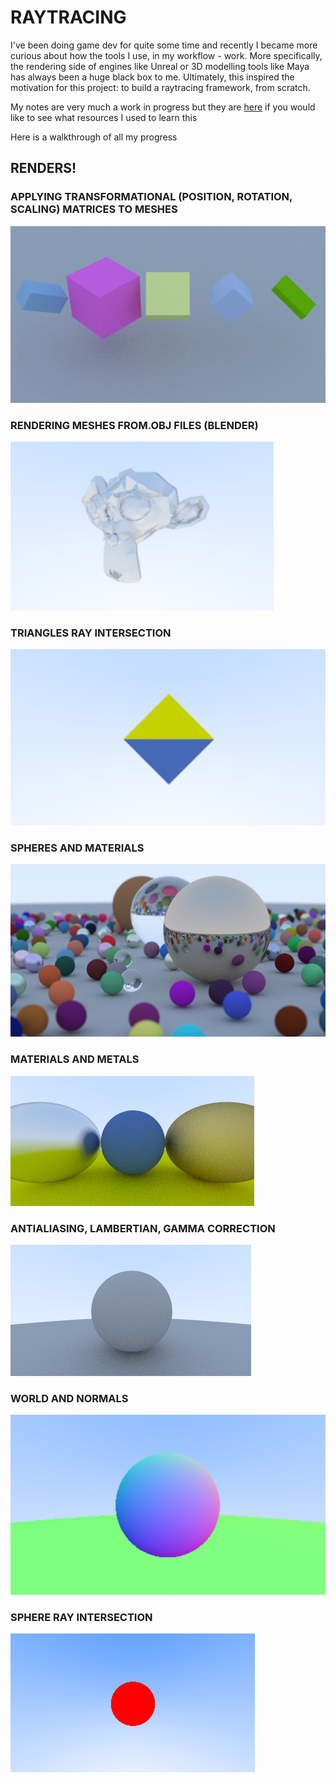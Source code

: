 # RAYTRACING
I've been doing game dev for quite some time and recently I became more curious about how the tools I use, in my workflow - work. 
More specifically, the rendering side of engines like Unreal or 3D modelling tools like Maya has always been a huge black box to me.
Ultimately, this inspired the motivation for this project: to build a raytracing framework, from scratch.

My notes are very much a work in progress but they are [here](https://hungry-tray-2e2.notion.site/RAYTRACING-FROM-SCRATCH-4053ea725f994ca787ef0a7a890eeb55?pvs=74) if you would like to see what resources I used to learn this

Here is a walkthrough of all my progress

## RENDERS!

### APPLYING TRANSFORMATIONAL (POSITION, ROTATION, SCALING) MATRICES TO MESHES
![Transformations](https://github.com/IsaacYu15/RaytracingFromScratch/blob/main/renders/TransformationMatrices.png)

### RENDERING MESHES FROM.OBJ FILES (BLENDER)
![Monkey Rendering](https://github.com/IsaacYu15/RaytracingFromScratch/raw/main/renders/MetalMonkey.png)

### TRIANGLES RAY INTERSECTION
![Triangle Ray Intersection](https://github.com/IsaacYu15/RaytracingFromScratch/raw/main/renders/FirstTriangle.png)

### SPHERES AND MATERIALS
![Spheresn](https://github.com/IsaacYu15/RaytracingFromScratch/blob/main/renders/RenderingSpheres.png)

### MATERIALS AND METALS
![Metal](https://github.com/IsaacYu15/RaytracingFromScratch/raw/main/renders/MetalWithFuzzyReflection.png)

### ANTIALIASING, LAMBERTIAN, GAMMA CORRECTION
![Lambert and Gamma Correction](https://github.com/IsaacYu15/RaytracingFromScratch/raw/main/renders/LambertAndGammaCorrection.png)

### WORLD AND NORMALS
![World And Normals](https://github.com/IsaacYu15/RaytracingFromScratch/raw/main/renders/NormalWorld.png)

### SPHERE RAY INTERSECTION
![First Sphere Ray Intersection](https://github.com/IsaacYu15/RaytracingFromScratch/raw/main/renders/FirstSphereRayIntersection.png)


